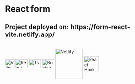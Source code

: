<h1>React form</h1>

<h2> Project deployed on: https://form-react-vite.netlify.app/</h2>

<div style="display: inline_block"><br>
    <img align="center" alt="Vite" height="30" width="30"       src="https://camo.githubusercontent.com/61e102d7c605ff91efedb9d7e47c1c4a07cef59d3e1da202fd74f4772122ca4e/68747470733a2f2f766974656a732e6465762f6c6f676f2e737667" />
    <img align="center" alt="React" height="30" width="40" src="https://cdn.jsdelivr.net/gh/devicons/devicon/icons/react/react-original.svg" />
    <img align="center" alt="Ts" height="30" width="40" src="https://cdn.jsdelivr.net/gh/devicons/devicon/icons/typescript/typescript-plain.svg" />
    <img align="center" alt="Bootstrap" height="30" width="40"src="https://cdn.jsdelivr.net/gh/devicons/devicon/icons/bootstrap/bootstrap-original.svg" />
     <img align="center" alt="Netlify" height="100" width="90" src="https://download.logo.wine/logo/Netlify/Netlify-Logo.wine.png" />
    <img align="center" alt="React Hook Form" height="50" width="50" src="https://images.ctfassets.net/9rjuw2iojffv/7KUqFSUpvXdsOs6lWPQlfy/b3ed1499838c7c86bd3201d9092e5962/react-hook-form.PNG?w=1020&q=50" />
</div>
